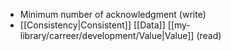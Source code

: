 - Minimum number of acknowledgment (write)
- [[Consistency|Consistent]] [[Data]] [[my-library/carreer/development/Value|Value]] (read)